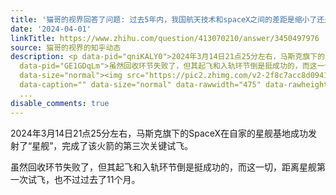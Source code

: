 ```yaml
---
title: '猫哥的视界回答了问题: 过去5年内，我国航天技术和spaceX之间的差距是缩小了还是扩大了？'
date: '2024-04-01'
linkTitle: https://www.zhihu.com/question/413070210/answer/3450497976
source: 猫哥的视界的知乎动态
description: <p data-pid="qniKALY0">2024年3月14日21点25分左右，马斯克旗下的SpaceX在自家的星舰基地成功发射了“星舰”，完成了该火箭的第三次关键试飞。<br></p><p
  data-pid="GE1GDqLm">虽然回收环节失败了，但其起飞和入轨环节倒是挺成功的，而这一切，距离星舰第一次试飞，也不过过去了11个月。</p><p class="ztext-empty-paragraph"><br></p><figure
  data-size="normal"><img src="https://pic2.zhimg.com/v2-2f8c7acc8d0941d3927c32ad13acedbd_1440w.jpg"
  data-caption="" data-size="normal" data-rawwidth="475" data-rawheight="594" data-original-token="v2-be7cfbaf480c39a07800b51f6f
  ...
disable_comments: true
---
```

<p data-pid="qniKALY0">2024年3月14日21点25分左右，马斯克旗下的SpaceX在自家的星舰基地成功发射了“星舰”，完成了该火箭的第三次关键试飞。<br></p><p data-pid="GE1GDqLm">虽然回收环节失败了，但其起飞和入轨环节倒是挺成功的，而这一切，距离星舰第一次试飞，也不过过去了11个月。</p><p class="ztext-empty-paragraph"><br></p><figure data-size="normal"><img src="https://pic2.zhimg.com/v2-2f8c7acc8d0941d3927c32ad13acedbd_1440w.jpg" data-caption="" data-size="normal" data-rawwidth="475" data-rawheight="594" data-original-token="v2-be7cfbaf480c39a07800b51f6f ...
